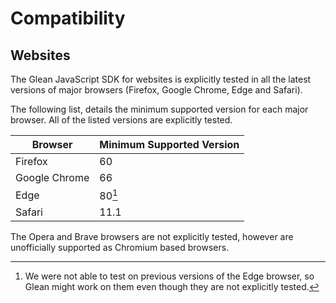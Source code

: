# Compatibility

## Websites

The Glean JavaScript SDK for websites is explicitly tested in
all the latest versions of major browsers (Firefox, Google Chrome, Edge and Safari).

The following list, details the minimum supported version for each major browser.
All of the listed versions are explicitly tested.

| Browser | Minimum Supported Version |
|---------|---------------------------|
| Firefox | 60 |
| Google Chrome  | 66 |
| Edge    | 80[^1] |
| Safari  | 11.1 |

[^1]: We were not able to test on previous versions of the Edge browser, so Glean might work on them even though they are not explicitly tested.

The Opera and Brave browsers are not explicitly tested, however are unofficially supported
as Chromium based browsers.
